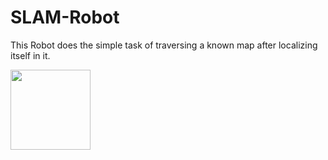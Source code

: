 # SLAM-Robot
This Robot does the simple task of traversing a known map after localizing itself in it. 


<img src="relative/path/in/repository/to/image.svg" width="128"/>
